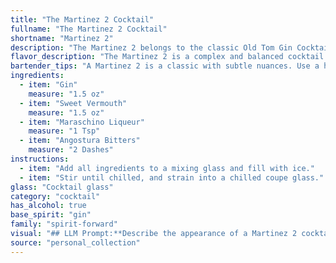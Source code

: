 ```yaml
---
title: "The Martinez 2 Cocktail"
fullname: "The Martinez 2 Cocktail"
shortname: "Martinez 2"
description: "The Martinez 2 belongs to the classic Old Tom Gin Cocktail family, sharing roots with the Martini.  It's a historical predecessor, emerging in the late 19th century at the Martinez Hotel in San Francisco, and is believed to have inspired the Martini's evolution. "
flavor_description: "The Martinez 2 is a complex and balanced cocktail. The gin provides a juniper-forward backbone, while the sweet vermouth adds notes of red fruit and spice. The maraschino liqueur contributes a cherry-like sweetness, balanced by the subtle bitterness of the Angostura bitters. This combination creates a sophisticated and elegant drink with a lingering finish. "
bartender_tips: "A Martinez 2 is a classic with subtle nuances. Use a high-quality gin for a bright base.  Chill your ingredients, especially the vermouth, to preserve its aromatic profile.  A dash of Angostura bitters enhances the complexity.  When stirring, use a gentle hand to avoid over-dilution.  Garnish with a Luxardo cherry, allowing its sweetness to complement the drink.  "
ingredients:
  - item: "Gin"
    measure: "1.5 oz"
  - item: "Sweet Vermouth"
    measure: "1.5 oz"
  - item: "Maraschino Liqueur"
    measure: "1 Tsp"
  - item: "Angostura Bitters"
    measure: "2 Dashes"
instructions:
  - item: "Add all ingredients to a mixing glass and fill with ice."
  - item: "Stir until chilled, and strain into a chilled coupe glass."
glass: "Cocktail glass"
category: "cocktail"
has_alcohol: true
base_spirit: "gin"
family: "spirit-forward"
visual: "## LLM Prompt:**Describe the appearance of a Martinez 2 cocktail, considering its ingredients:*** **Gin:** Clear, colorless spirit.* **Sweet Vermouth:** Amber-colored, slightly viscous.* **Maraschino Liqueur:** Transparent, light cherry red.* **Angostura Bitters:** Dark brown, slightly viscous.**Consider the following aspects:*** **Color:** What is the overall color of the cocktail? Is it clear, amber, or reddish?* **Clarity:** Is the cocktail clear or slightly cloudy?* **Texture:** Is the cocktail oily, syrupy, or watery?* **Garnish:** Describe the garnish (if any) and how it interacts with the cocktail visually.**Example:**The Martinez 2 is a cocktail that displays a beautiful, rich amber hue.  Its clarity is slightly hazy due to the Maraschino Liqueur, creating a subtle depth to its appearance. The texture is smooth and slightly syrupy, with a thin layer of oily richness on top. A single cherry, perched on the rim of the glass, adds a vibrant crimson contrast to the warm amber of the cocktail. "
source: "personal_collection"
---
```


